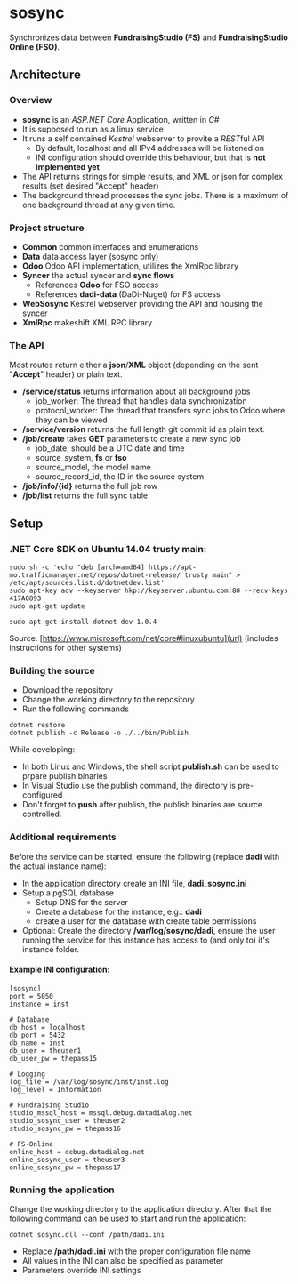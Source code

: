 # sosync
Synchronizes data between **FundraisingStudio (FS)** and **FundraisingStudio Online (FSO)**.

## Architecture
### Overview
- **sosync** is an *ASP.NET Core* Application, written in *C#*
- It is supposed to run as a linux service
- It runs a self contained *Kestrel* webserver to provite a *REST*ful API
  - By default, localhost and all IPv4 addresses will be listened on
  - INI configuration should override this behaviour, but that is **not implemented yet**
- The API returns strings for simple results, and XML or json for complex results (set desired "Accept" header)
- The background thread processes the sync jobs. There is a maximum of one background thread at any given time.

### Project structure
- **Common** common interfaces and enumerations
- **Data** data access layer (sosync only)
- **Odoo** Odoo API implementation, utilizes the XmlRpc library
- **Syncer** the actual syncer and **sync flows**
  - References **Odoo** for FSO access
  - References **dadi-data** (DaDi-Nuget) for FS access
- **WebSosync** Kestrel webserver providing the API and housing the syncer
- **XmlRpc** makeshift XML RPC library

### The API
Most routes return either a **json**/**XML** object (depending on the sent "**Accept**" header) or plain text.
- **/service/status** returns information about all background jobs
  - job_worker: The thread that handles data synchronization
  - protocol_worker: The thread that transfers sync jobs to Odoo where they can be viewed
- **/service/version** returns the full length git commit id as plain text.
- **/job/create** takes **GET** parameters to create a new sync job
  - job_date, should be a UTC date and time
  - source_system, **fs** or **fso**
  - source_model, the model name
  - source_record_id, the ID in the source system
- **/job/info/{id}** returns the full job row
- **/job/list** returns the full sync table

## Setup
### .NET Core SDK on Ubuntu 14.04 trusty main:
```
sudo sh -c 'echo "deb [arch=amd64] https://apt-mo.trafficmanager.net/repos/dotnet-release/ trusty main" > /etc/apt/sources.list.d/dotnetdev.list'
sudo apt-key adv --keyserver hkp://keyserver.ubuntu.com:80 --recv-keys 417A0893
sudo apt-get update

sudo apt-get install dotnet-dev-1.0.4
```
Source: [https://www.microsoft.com/net/core#linuxubuntu](url) (includes instructions for other systems)

### Building the source
- Download the repository
- Change the working directory to the repository
- Run the following commands

```
dotnet restore
dotnet publish -c Release -o ./../bin/Publish
```
While developing:
- In both Linux and Windows, the shell script **publish.sh** can be used to prpare publish binaries
- In Visual Studio use the publish command, the directory is pre-configured
- Don't forget to **push** after publish, the publish binaries are source controlled.

### Additional requirements
Before the service can be started, ensure the following (replace **dadi** with the actual instance name):
- In the application directory create an INI file, **dadi_sosync.ini**
- Setup a pgSQL database
  - Setup DNS for the server
  - Create a database for the instance, e.g.: **dadi**
  - create a user for the database with create table permissions
- Optional: Create the directory **/var/log/sosync/dadi**, ensure the user running the service for this instance has access to (and only to) it's instance folder.

#### Example INI configuration:
```
[sosync]
port = 5050
instance = inst

# Database
db_host = localhost
db_port = 5432
db_name = inst
db_user = theuser1
db_user_pw = thepass15

# Logging
log_file = /var/log/sosync/inst/inst.log
log_level = Information

# Fundraising Studio
studio_mssql_host = mssql.debug.datadialog.net
studio_sosync_user = theuser2
studio_sosync_pw = thepass16

# FS-Online
online_host = debug.datadialog.net
online_sosync_user = theuser3
online_sosync_pw = thepass17
```

### Running the application
Change the working directory to the application directory. After that the following command can be used to start and run the application:
```
dotnet sosync.dll --conf /path/dadi.ini
```
- Replace **/path/dadi.ini** with the proper configuration file name
- All values in the INI can also be specified as parameter
- Parameters override INI settings
